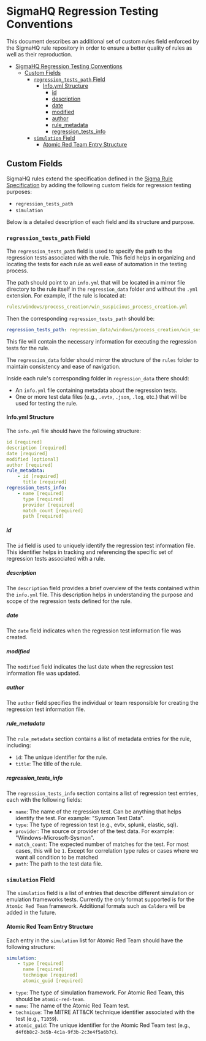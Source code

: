 # SigmaHQ Regression Testing Conventions

This document describes an additional set of custom rules field enforced by the SigmaHQ rule repository in order to ensure a better quality of rules as well as their reproduction.

<!-- mdformat-toc start --slug=github --no-anchors --maxlevel=6 --minlevel=2 -->

- [SigmaHQ Regression Testing Conventions](#sigmahq-regression-testing-conventions)
  - [Custom Fields](#custom-fields)
    - [`regression_tests_path` Field](#regression_tests_path-field)
      - [Info.yml Structure](#infoyml-structure)
        - [id](#id)
        - [description](#description)
        - [date](#date)
        - [modified](#modified)
        - [author](#author)
        - [rule\_metadata](#rule_metadata)
        - [regression\_tests\_info](#regression_tests_info)
    - [`simulation` Field](#simulation-field)
      - [Atomic Red Team Entry Structure](#atomic-red-team-entry-structure)

<!-- mdformat-toc end -->

## Custom Fields

SigmaHQ rules extend the specification defined in the [Sigma Rule Specification](../specification/sigma-rules-specification.md) by adding the following custom fields for regression testing purposes:

- `regression_tests_path`
- `simulation`

Below is a detailed description of each field and its structure and purpose.

### `regression_tests_path` Field

The `regression_tests_path` field is used to specify the path to the regression tests associated with the rule. This field helps in organizing and locating the tests for each rule as well ease of automation in the testing process.

The path should point to an `info.yml` that will be located in a mirror file directory to the rule itself in the `regression_data` folder and without the `.yml` extension. For example, if the rule is located at:

```yaml
rules/windows/process_creation/win_suspicious_process_creation.yml
```

Then the corresponding `regression_tests_path` should be:

```yaml
regression_tests_path: regression_data/windows/process_creation/win_suspicious_process_creation/info.yml
```

This file will contain the necessary information for executing the regression tests for the rule.

The `regression_data` folder should mirror the structure of the `rules` folder to maintain consistency and ease of navigation.

Inside each rule's corresponding folder in `regression_data` there should:

- An `info.yml` file containing metadata about the regression tests.
- One or more test data files (e.g., `.evtx`, `.json`, `.log`, etc.) that will be used for testing the rule.

#### Info.yml Structure

The `info.yml` file should have the following structure:

```yaml
id [required]
description [required]
date [required]
modified [optional]
author [required]
rule_metadata:
    - id [required]
      title [required]
regression_tests_info:
    - name [required]
      type [required]
      provider [required]
      match_count [required]
      path [required]

```

##### id

The `id` field is used to uniquely identify the regression test information file. This identifier helps in tracking and referencing the specific set of regression tests associated with a rule.

##### description

The `description` field provides a brief overview of the tests contained within the `info.yml` file. This description helps in understanding the purpose and scope of the regression tests defined for the rule.

##### date

The `date` field indicates when the regression test information file was created.

##### modified

The `modified` field indicates the last date when the regression test information file was updated.

##### author

The `author` field specifies the individual or team responsible for creating the regression test information file.

##### rule_metadata

The `rule_metadata` section contains a list of metadata entries for the rule, including:

- `id`: The unique identifier for the rule.
- `title`: The title of the rule.

##### regression_tests_info

The `regression_tests_info` section contains a list of regression test entries, each with the following fields:

- `name`: The name of the regression test. Can be anything that helps identify the test. For example: "Sysmon Test Data".
- `type`: The type of regression test (e.g., evtx, splunk, elastic, sql).
- `provider`: The source or provider of the test data. For example: "Windows-Microsoft-Sysmon".
- `match_count`: The expected number of matches for the test. For most cases, this will be `1`. Except for correlation type rules or cases where we want all condition to be matched
- `path`: The path to the test data file.

### `simulation` Field

The `simulation` field is a list of entries that describe different simulation or emulation frameworks tests. Currently the only format supported is for the `Atomic Red Team` framework. Additional formats such as `Caldera` will be added in the future.

#### Atomic Red Team Entry Structure

Each entry in the `simulation` list for Atomic Red Team should have the following structure:

```yaml
simulation:
    - type [required]
      name [required]
      technique [required]
      atomic_guid [required]
```

- `type`: The type of simulation framework. For Atomic Red Team, this should be `atomic-red-team`.
- `name`: The name of the Atomic Red Team test.
- `technique`: The MITRE ATT&CK technique identifier associated with the test (e.g., `T1059`).
- `atomic_guid`: The unique identifier for the Atomic Red Team test (e.g., `d4f6b8c2-3e5b-4c1a-9f3b-2c3e4f5a6b7c`).

